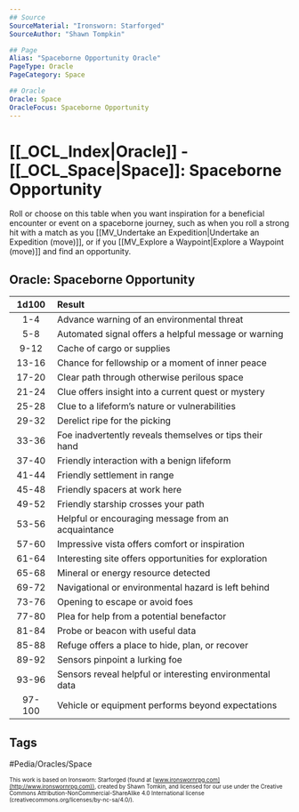 ```yaml
---
## Source
SourceMaterial: "Ironsworn: Starforged"
SourceAuthor: "Shawn Tompkin"

## Page
Alias: "Spaceborne Opportunity Oracle"
PageType: Oracle
PageCategory: Space

## Oracle
Oracle: Space
OracleFocus: Spaceborne Opportunity
---
```

# [[_OCL_Index|Oracle]] - [[_OCL_Space|Space]]: Spaceborne Opportunity
Roll or choose on this table when you want inspiration for a beneficial encounter or event on a spaceborne journey, such as when you roll a strong hit with a match as you [[MV_Undertake an Expedition|Undertake an Expedition (move)]], or if you [[MV_Explore a Waypoint|Explore a Waypoint (move)]] and find an opportunity.

## Oracle: Spaceborne Opportunity
| 1d100 | Result |
|:----:|:-------|
| 1-4 | Advance warning of an environmental threat |
| 5-8 | Automated signal offers a helpful message or warning |
| 9-12 | Cache of cargo or supplies |
| 13-16 | Chance for fellowship or a moment of inner peace |
| 17-20 | Clear path through otherwise perilous space |
| 21-24 | Clue offers insight into a current quest or mystery |
| 25-28 | Clue to a lifeform’s nature or vulnerabilities |
| 29-32 | Derelict ripe for the picking |
| 33-36 | Foe inadvertently reveals themselves or tips their hand |
| 37-40 | Friendly interaction with a benign lifeform |
| 41-44 | Friendly settlement in range |
| 45-48 | Friendly spacers at work here |
| 49-52 | Friendly starship crosses your path |
| 53-56 | Helpful or encouraging message from an acquaintance |
| 57-60 | Impressive vista offers comfort or inspiration |
| 61-64 | Interesting site offers opportunities for exploration |
| 65-68 | Mineral or energy resource detected |
| 69-72 | Navigational or environmental hazard is left behind |
| 73-76 | Opening to escape or avoid foes |
| 77-80 | Plea for help from a potential benefactor |
| 81-84 | Probe or beacon with useful data |
| 85-88 | Refuge offers a place to hide, plan, or recover |
| 89-92 | Sensors pinpoint a lurking foe |
| 93-96 | Sensors reveal helpful or interesting environmental data |
| 97-100 | Vehicle or equipment performs beyond expectations |

## Tags
#Pedia/Oracles/Space 

<font size=-2>This work is based on Ironsworn: Starforged (found at [www.ironswornrpg.com](http://www.ironswornrpg.com)), created by Shawn Tomkin, and licensed for our use under the Creative Commons Attribution-NonCommercial-ShareAlike 4.0 International license  (creativecommons.org/licenses/by-nc-sa/4.0/).</font>